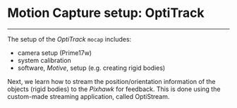 # Motion Capture setup: OptiTrack


---


The setup of the *OptiTrack* `mocap` includes:
* camera setup (Prime17w)
* system calibration
* software, *Motive*, setup (e.g. creating rigid bodies)

Next, we learn how to stream the position/orientation information of the objects (rigid bodies) to the *Pixhawk* for feedback. This is done using the custom-made streaming application, called OptiStream.